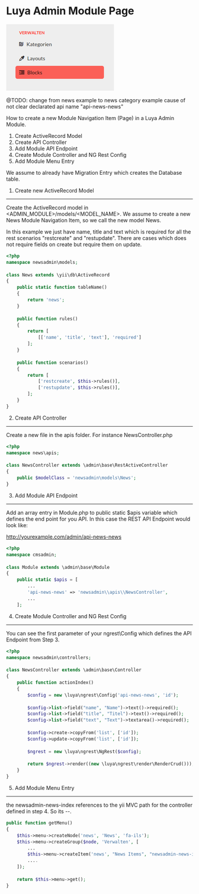 Luya Admin Module Page
======================

![module-image-item](img/start-module-page-pageitem.png "Module Image Item")

@TODO: change from news example to news category example cause of not clear declarated api name "api-news-news"

How to create a new Module Navigation Item (Page) in a Luya Admin Module.

1. Create ActiveRecord Model
2. Create API Controller
3. Add Module API Endpoint
4. Create Module Controller and NG Rest Config
5. Add Module Menu Entry

We assume to already have Migration Entry which creates the Database table.

1. Create new ActiveRecord Model
--------------------------------

Create the ActiveRecord model in <ADMIN_MODULE>/models/<MODEL_NAME>. We assume to create a new News Module Navigation Item, so we call the new model News.

In this example we just have name, title and text which is required for all the rest scenarios "restcreate" and "restupdate". There are cases which does not require fields on create but require them on update.

```php
<?php
namespace newsadmin\models;

class News extends \yii\db\ActiveRecord
{
    public static function tableName()
    {
        return 'news';
    }
    
    public function rules()
    {
        return [
            [['name', 'title', 'text'], 'required']
        ];
    }
    
    public function scenarios()
    {
        return [
            ['restcreate', $this->rules()],
            ['restupdate', $this->rules()],
        ];
    }
}
```
2. Create API Controller
------------------------

Create a new file in the apis folder. For instance NewsController.php

```php
<?php
namespace news\apis;

class NewsController extends \admin\base\RestActiveController
{
    public $modelClass = 'newsadmin\models\News';
}

```

3. Add Module API Endpoint
---------------------------

Add an array entry in Module.php to public static $apis variable which defines the end point for you API. In this case the REST API Endpoint would look like:

http://yourexample.com/admin/api-news-news

```php
<?php
namespace cmsadmin;

class Module extends \admin\base\Module
{
    public static $apis = [
    	...
        'api-news-news' => 'newsadmin\\apis\\NewsController',
        ...
    ];
```


4. Create Module Controller and NG Rest Config
----------------------------------------------

You can see the first parameter of your ngrest\Config which defines the API Endpoint from Step 3.

```php
<?php
namespace newsadmin\controllers;

class NewsController extends \admin\base\Controller
{
    public function actionIndex()
    {
        $config = new \luya\ngrest\Config('api-news-news', 'id');
        
        $config->list->field("name", "Name")->text()->required();
        $config->list->field("title", "Titel")->text()->required();
        $config->list->field("text", "Text")->textarea()->required();
        
        $config->create->copyFrom('list', ['id']);
        $config->update->copyFrom('list', ['id']);
        
        $ngrest = new \luya\ngrest\NgRest($config);
        
        return $ngrest->render((new \luya\ngrest\render\RenderCrud()));
    }
}
```

5. Add Module Menu Entry
--------------------------

the newsadmin-news-index references to the yii MVC path for the controller defined in step 4. So its <MODULE>-<CONTROLLER>-<ACTION>.

```php
public function getMenu()
{
    $this->menu->createNode('news', 'News', 'fa-ils');
    $this->menu->createGroup($node, 'Verwalten', [
    	...
        $this->menu->createItem('news', "News Items", "newsadmin-news-index", "<FONTAWESOME_CLASS"),
        ....
    ]);

    return $this->menu->get();
}
```